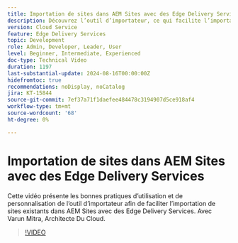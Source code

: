 ```yaml
---
title: Importation de sites dans AEM Sites avec des Edge Delivery Services
description: Découvrez l’outil d’importateur, ce qui facilite l’importation de sites dans AEM Sites avec des Edge Delivery Services.
version: Cloud Service
feature: Edge Delivery Services
topic: Development
role: Admin, Developer, Leader, User
level: Beginner, Intermediate, Experienced
doc-type: Technical Video
duration: 1197
last-substantial-update: 2024-08-16T00:00:00Z
hidefromtoc: true
recommendations: noDisplay, noCatalog
jira: KT-15844
source-git-commit: 7ef37a71f1daefee484478c3194907d5ce918af4
workflow-type: tm+mt
source-wordcount: '68'
ht-degree: 0%

---
```



# Importation de sites dans AEM Sites avec des Edge Delivery Services

Cette vidéo présente les bonnes pratiques d’utilisation et de personnalisation de l’outil d’importateur afin de faciliter l’importation de sites existants dans AEM Sites avec des Edge Delivery Services. Avec Varun Mitra, Architecte Du Cloud.

>[!VIDEO](https://video.tv.adobe.com/v/3431603/?learn=on)
